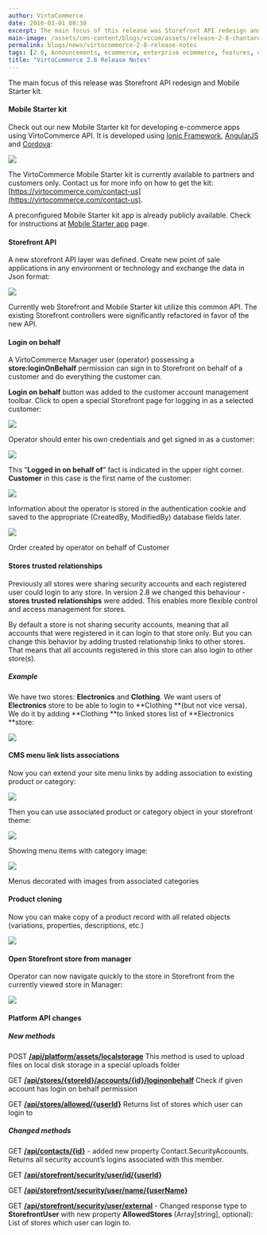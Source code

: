```yaml
---
author: VirtoCommerce
date: 2016-03-01 08:30
excerpt: The main focus of this release was Storefront API redesign and Mobile Starter kit.
main-image: /assets/cms-content/blogs/vccom/assets/release-2-8-chantarelle.jpg
permalink: blogs/news/virtocommerce-2-8-release-notes
tags: [2.0, Announcements, ecommerce, enterprise ecommerce, features, open source, platform, release notes]
title: "VirtoCommerce 2.8 Release Notes"
---
```

The main focus of this release was Storefront API redesign and Mobile Starter kit.

#### Mobile Starter kit

Check out our new Mobile Starter kit for developing e-commerce apps using VirtoCommerce API. It is developed using [Ionic Framework](http://ionicframework.com/), [AngularJS](https://angularjs.org/) and [Cordova](https://cordova.apache.org/):

![](../../assets/images/blog/untitled_5.png)

The VirtoCommerce Mobile Starter kit is currently available to partners and customers only. Contact us for more info on how to get the kit: [https://virtocommerce.com/contact-us](https://virtocommerce.com/contact-us).

A preconfigured Mobile Starter kit app is already publicly available. Check for instructions at [Mobile Starter app](http://docs.virtocommerce.com/display/vc2userguide/Mobile+Starter+app) page.

#### Storefront API

A new storefront API layer was defined. Create new point of sale applications in any environment or technology and exchange the data in Json format:

![](../../assets/images/blog/untitled_6.png)

Currently web Storefront and Mobile Starter kit utilize this common API. The existing Storefront controllers were significantly refactored in favor of the new API.

#### Login on behalf

A VirtoCommerce Manager user (operator) possessing a **store:loginOnBehalf** permission can sign in to Storefront on behalf of a customer and do everything the customer can.

**Login on behalf** button was added to the customer account management toolbar. Click to open a special Storefront page for logging in as a selected customer:

![](../../assets/images/blog/untitled_7.png)

Operator should enter his own credentials and get signed in as a customer:

![](../../assets/images/blog/untitled_8.png)

This “**Logged in on behalf of**” fact is indicated in the upper right corner. **Customer** in this case is the first name of the customer:

![](../../assets/images/blog/untitled_9.png)

Information about the operator is stored in the authentication cookie and saved to the appropriate (CreatedBy, ModifiedBy) database fields later.

![](../../assets/images/blog/untitled_10.png)

Order created by operator on behalf of Customer

#### Stores trusted relationships

Previously all stores were sharing security accounts and each registered user could login to any store. In version 2.8 we changed this behaviour - **stores trusted relationships** were added. This enables more flexible control and access management for stores.

By default a store is not sharing security accounts, meaning that all accounts that were registered in it can login to that store only. But you can change this behavior by adding trusted relationship links to other stores. That means that all accounts registered in this store can also login to other store(s).

##### Example

We have two stores: **Electronics** and **Clothing**. We want users of **Electronics** store to be able to login to **Clothing **(but not vice versa). We do it by adding **Clothing **to linked stores list of **Electronics **store:

![](../../assets/images/blog/untitled_11.png)

#### CMS menu link lists associations

Now you can extend your site menu links by adding association to existing product or category:

![](../../assets/images/blog/untitled_12.png)

Then you can use associated product or category object in your storefront theme:

![](../../assets/images/blog/untitled_13.png)

Showing menu items with category image:

![](../../assets/images/blog/untitled_14.png)

Menus decorated with images from associated categories

#### Product cloning

Now you can make copy of a product record with all related objects (variations, properties, descriptions, etc.)

![](../../assets/images/blog/untitled_15.png)

#### Open Storefront store from manager

Operator can now navigate quickly to the store in Storefront from the currently viewed store in Manager:

![](../../assets/images/blog/untitled_16.png)

#### Platform API changes

##### **New methods**

POST <a href="http://demo.virtocommerce.com/admin/docs/ui/index#!/VirtoCommerce_platform/Assets_UploadAssetToLocalFileSystem"> **/api/platform/assets/localstorage**</a> This method is used to upload files on local disk storage in a special uploads folder

GET <a href="http://demo.virtocommerce.com/admin/docs/ui/index#!/Store_module/StoreModule_GetLoginOnBehalfInfo"> **/api/stores/{storeId}/accounts/{id}/loginonbehalf**</a> Check if given account has login on behalf permission

GET <a href="http://demo.virtocommerce.com/admin/docs/ui/index#!/Store_module/StoreModule_GetUserAllowedStores"> **/api/stores/allowed/{userId}**</a> Returns list of stores which user can login to

##### **Changed methods**

GET <a href="http://demo.virtocommerce.com/admin/docs/ui/index#!/Customer_management_module/CustomerModule_GetContactById"> **/api/contacts/{id}**</a> - added new property Contact.SecurityAccounts. Returns all security account’s logins associated with this member.

GET <a href="http://demo.virtocommerce.com/admin/docs/ui/index#!/Commerce_core_module/StorefrontSecurity_GetUserById"> **/api/storefront/security/user/id/{userId}**</a>

GET <a href="http://demo.virtocommerce.com/admin/docs/ui/index#!/Commerce_core_module/StorefrontSecurity_GetUserByName"> **/api/storefront/security/user/name/{userName}**</a>

GET <a href="http://demo.virtocommerce.com/admin/docs/ui/index#!/Commerce_core_module/StorefrontSecurity_GetUserByLogin"> **/api/storefront/security/user/external**</a> - Changed response type to **StorefrontUser** with new property **AllowedStores** (Array[string], optional): List of stores which user can login to.